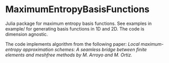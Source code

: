 # MaximumEntropyBasisFunctions
 Julia package for maximum entropy basis functions. See examples in example/ for generating basis functions in 1D and 2D. The code is dimension agnostic.

 The code implements algorithm from the following paper:
 *Local maximum-entropy approximation schemes: A seamless bridge between finite elements and meshfree methods by M. Arroyo and M. Ortiz.*

 
